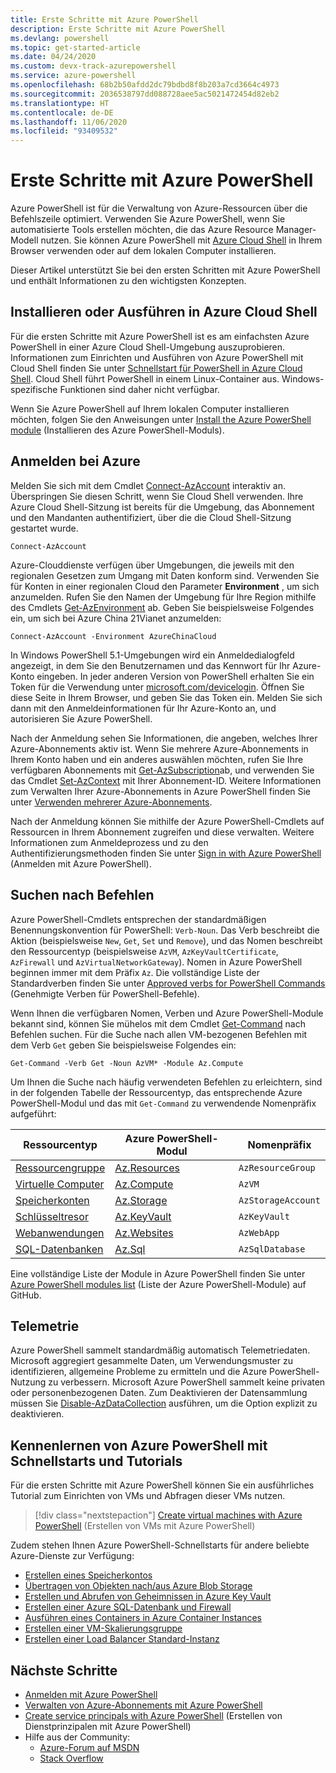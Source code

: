 ```yaml
---
title: Erste Schritte mit Azure PowerShell
description: Erste Schritte mit Azure PowerShell
ms.devlang: powershell
ms.topic: get-started-article
ms.date: 04/24/2020
ms.custom: devx-track-azurepowershell
ms.service: azure-powershell
ms.openlocfilehash: 68b2b50afdd2dc79bdbd8f8b203a7cd3664c4973
ms.sourcegitcommit: 2036538797dd088728aee5ac5021472454d82eb2
ms.translationtype: HT
ms.contentlocale: de-DE
ms.lasthandoff: 11/06/2020
ms.locfileid: "93409532"
---
```

# <a name="get-started-with-azure-powershell"></a>Erste Schritte mit Azure PowerShell

Azure PowerShell ist für die Verwaltung von Azure-Ressourcen über die Befehlszeile optimiert.
Verwenden Sie Azure PowerShell, wenn Sie automatisierte Tools erstellen möchten, die das Azure Resource Manager-Modell nutzen. Sie können Azure PowerShell mit [Azure Cloud Shell](/azure/cloud-shell/overview) in Ihrem Browser verwenden oder auf dem lokalen Computer installieren.

Dieser Artikel unterstützt Sie bei den ersten Schritten mit Azure PowerShell und enthält Informationen zu den wichtigsten Konzepten.

## <a name="install-or-run-in-azure-cloud-shell"></a>Installieren oder Ausführen in Azure Cloud Shell

Für die ersten Schritte mit Azure PowerShell ist es am einfachsten Azure PowerShell in einer Azure Cloud Shell-Umgebung auszuprobieren. Informationen zum Einrichten und Ausführen von Azure PowerShell mit Cloud Shell finden Sie unter [Schnellstart für PowerShell in Azure Cloud Shell](/azure/cloud-shell/quickstart-powershell). Cloud Shell führt PowerShell in einem Linux-Container aus. Windows-spezifische Funktionen sind daher nicht verfügbar.

Wenn Sie Azure PowerShell auf Ihrem lokalen Computer installieren möchten, folgen Sie den Anweisungen unter [Install the Azure PowerShell module](install-az-ps.md) (Installieren des Azure PowerShell-Moduls).

## <a name="sign-in-to-azure"></a>Anmelden bei Azure

Melden Sie sich mit dem Cmdlet [Connect-AzAccount](/powershell/module/az.accounts/connect-azaccount) interaktiv an. Überspringen Sie diesen Schritt, wenn Sie Cloud Shell verwenden. Ihre Azure Cloud Shell-Sitzung ist bereits für die Umgebung, das Abonnement und den Mandanten authentifiziert, über die die Cloud Shell-Sitzung gestartet wurde.

```azurepowershell-interactive
Connect-AzAccount
```

Azure-Clouddienste verfügen über Umgebungen, die jeweils mit den regionalen Gesetzen zum Umgang mit Daten konform sind. Verwenden Sie für Konten in einer regionalen Cloud den Parameter **Environment** , um sich anzumelden. Rufen Sie den Namen der Umgebung für Ihre Region mithilfe des Cmdlets [Get-AzEnvironment](/powershell/module/Az.Accounts/Get-AzEnvironment) ab.
Geben Sie beispielsweise Folgendes ein, um sich bei Azure China 21Vianet anzumelden:

```azurepowershell-interactive
Connect-AzAccount -Environment AzureChinaCloud
```

In Windows PowerShell 5.1-Umgebungen wird ein Anmeldedialogfeld angezeigt, in dem Sie den Benutzernamen und das Kennwort für Ihr Azure-Konto eingeben. In jeder anderen Version von PowerShell erhalten Sie ein Token für die Verwendung unter [microsoft.com/devicelogin](https://microsoft.com/devicelogin). Öffnen Sie diese Seite in Ihrem Browser, und geben Sie das Token ein. Melden Sie sich dann mit den Anmeldeinformationen für Ihr Azure-Konto an, und autorisieren Sie Azure PowerShell.

Nach der Anmeldung sehen Sie Informationen, die angeben, welches Ihrer Azure-Abonnements aktiv ist. Wenn Sie mehrere Azure-Abonnements in Ihrem Konto haben und ein anderes auswählen möchten, rufen Sie Ihre verfügbaren Abonnements mit [Get-AzSubscription](/powershell/module/az.accounts/get-azsubscription)ab, und verwenden Sie das Cmdlet [Set-AzContext](/powershell/module/az.accounts/set-azcontext) mit Ihrer Abonnement-ID. Weitere Informationen zum Verwalten Ihrer Azure-Abonnements in Azure PowerShell finden Sie unter [Verwenden mehrerer Azure-Abonnements](manage-subscriptions-azureps.md).

Nach der Anmeldung können Sie mithilfe der Azure PowerShell-Cmdlets auf Ressourcen in Ihrem Abonnement zugreifen und diese verwalten. Weitere Informationen zum Anmeldeprozess und zu den Authentifizierungsmethoden finden Sie unter [Sign in with Azure PowerShell](authenticate-azureps.md) (Anmelden mit Azure PowerShell).

## <a name="find-commands"></a>Suchen nach Befehlen

Azure PowerShell-Cmdlets entsprechen der standardmäßigen Benennungskonvention für PowerShell: `Verb-Noun`. Das Verb beschreibt die Aktion (beispielsweise `New`, `Get`, `Set` und `Remove`), und das Nomen beschreibt den Ressourcentyp (beispielsweise `AzVM`, `AzKeyVaultCertificate`, `AzFirewall` und `AzVirtualNetworkGateway`). Nomen in Azure PowerShell beginnen immer mit dem Präfix `Az`. Die vollständige Liste der Standardverben finden Sie unter [Approved verbs for PowerShell Commands](/powershell/scripting/developer/cmdlet/approved-verbs-for-windows-powershell-commands) (Genehmigte Verben für PowerShell-Befehle).

Wenn Ihnen die verfügbaren Nomen, Verben und Azure PowerShell-Module bekannt sind, können Sie mühelos mit dem Cmdlet [Get-Command](/powershell/module/microsoft.powershell.core/get-command) nach Befehlen suchen. Für die Suche nach allen VM-bezogenen Befehlen mit dem Verb `Get` geben Sie beispielsweise Folgendes ein:

```powershell-interactive
Get-Command -Verb Get -Noun AzVM* -Module Az.Compute
```

Um Ihnen die Suche nach häufig verwendeten Befehlen zu erleichtern, sind in der folgenden Tabelle der Ressourcentyp, das entsprechende Azure PowerShell-Modul und das mit `Get-Command` zu verwendende Nomenpräfix aufgeführt:

|                              Ressourcentyp                              |                   Azure PowerShell-Modul                    |    Nomenpräfix     |
| ----------------------------------------------------------------------- | ------------------------------------------------------------ | ------------------ |
| [Ressourcengruppe](/azure/azure-resource-manager/resource-group-overview) | [Az.Resources](/powershell/module/az.resources#resources)    | `AzResourceGroup`  |
| [Virtuelle Computer](/azure/virtual-machines)                             | [Az.Compute](/powershell/module/az.compute#virtual_machines) | `AzVM`             |
| [Speicherkonten](/azure/storage/common/storage-introduction)          | [Az.Storage](/powershell/module/az.storage/)                 | `AzStorageAccount` |
| [Schlüsseltresor](/azure/key-vault/key-vault-whatis)                          | [Az.KeyVault](/powershell/module/az.keyvault)                | `AzKeyVault`       |
| [Webanwendungen](/azure/app-service)                                  | [Az.Websites](/powershell/module/az.websites)                | `AzWebApp`         |
| [SQL-Datenbanken](/azure/sql-database)                                    | [Az.Sql](/powershell/module/az.sql)                          | `AzSqlDatabase`    |

Eine vollständige Liste der Module in Azure PowerShell finden Sie unter [Azure PowerShell modules list](https://github.com/Azure/azure-powershell/blob/master/documentation/azure-powershell-modules.md) (Liste der Azure PowerShell-Module) auf GitHub.

## <a name="telemetry"></a>Telemetrie

Azure PowerShell sammelt standardmäßig automatisch Telemetriedaten. Microsoft aggregiert gesammelte Daten, um Verwendungsmuster zu identifizieren, allgemeine Probleme zu ermitteln und die Azure PowerShell-Nutzung zu verbessern. Microsoft Azure PowerShell sammelt keine privaten oder personenbezogenen Daten. Zum Deaktivieren der Datensammlung müssen Sie [Disable-AzDataCollection](/powershell/module/az.accounts/disable-azdatacollection) ausführen, um die Option explizit zu deaktivieren.

## <a name="learn-azure-powershell-basics-with-quickstarts-and-tutorials"></a>Kennenlernen von Azure PowerShell mit Schnellstarts und Tutorials

Für die ersten Schritte mit Azure PowerShell können Sie ein ausführliches Tutorial zum Einrichten von VMs und Abfragen dieser VMs nutzen.

> [!div class="nextstepaction"]
> [Create virtual machines with Azure PowerShell](azureps-vm-tutorial.yml) (Erstellen von VMs mit Azure PowerShell)

Zudem stehen Ihnen Azure PowerShell-Schnellstarts für andere beliebte Azure-Dienste zur Verfügung:

* [Erstellen eines Speicherkontos](/azure/storage/common/storage-quickstart-create-account?tabs=azure-powershell)
* [Übertragen von Objekten nach/aus Azure Blob Storage](/azure/storage/blobs/storage-quickstart-blobs-powershell)
* [Erstellen und Abrufen von Geheimnissen in Azure Key Vault](/azure/key-vault/quick-create-powershell)
* [Erstellen einer Azure SQL-Datenbank und Firewall](/azure/sql-database/scripts/sql-database-create-and-configure-database-powershell)
* [Ausführen eines Containers in Azure Container Instances](/azure/container-instances/container-instances-quickstart-powershell)
* [Erstellen einer VM-Skalierungsgruppe](/azure/virtual-machine-scale-sets/quick-create-powershell)
* [Erstellen einer Load Balancer Standard-Instanz](/azure/load-balancer/quickstart-create-standard-load-balancer-powershell)

## <a name="next-steps"></a>Nächste Schritte

* [Anmelden mit Azure PowerShell](authenticate-azureps.md)
* [Verwalten von Azure-Abonnements mit Azure PowerShell](manage-subscriptions-azureps.md)
* [Create service principals with Azure PowerShell](create-azure-service-principal-azureps.md) (Erstellen von Dienstprinzipalen mit Azure PowerShell)
* Hilfe aus der Community:
  * [Azure-Forum auf MSDN](https://go.microsoft.com/fwlink/p/?LinkId=320212)
  * [Stack Overflow](https://go.microsoft.com/fwlink/?LinkId=320213)
